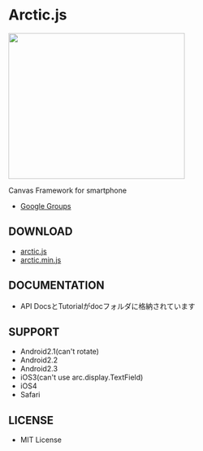 Arctic.js
======

<img src="https://raw.github.com/DeNADev/Arctic.js/master/logo.png" width="347" height="287">

Canvas Framework for smartphone

- [Google Groups](https://groups.google.com/group/arcticjs?hl=ja)


DOWNLOAD
-----------
- [arctic.js](https://raw.github.com/DeNADev/Arctic.js/master/arctic.js)
- [arctic.min.js](https://raw.github.com/DeNADev/Arctic.js/master/arctic.min.js)


DOCUMENTATION
-----------
- API DocsとTutorialがdocフォルダに格納されています


SUPPORT
-----------
- Android2.1(can't rotate)
- Android2.2
- Android2.3
- iOS3(can't use arc.display.TextField)
- iOS4
- Safari


LICENSE
-----------
- MIT License
